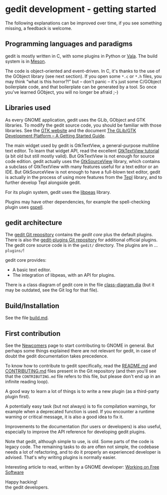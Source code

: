 gedit development - getting started
===================================

The following explanations can be improved over time, if you see something
missing, a feedback is welcome.

Programming languages and paradigms
-----------------------------------

gedit is mostly written in C, with some plugins in Python or
[Vala](https://wiki.gnome.org/Projects/Vala/). The build system is in
[Meson](https://mesonbuild.com/).

The code is object-oriented and event-driven. In C, it's thanks to the use of
the GObject library (see next section). If you open some `*.c` or `*.h` files,
you may think “what is this horror?!” but – don't panic – it's just some
C/GObject boilerplate code, and that boilerplate can be generated by a tool. So
once you've learned GObject, you will no longer be afraid ;-)

Libraries used
--------------

As every GNOME application, gedit uses the GLib, GObject and GTK libraries. To
modify the gedit source code, you should be familiar with those libraries. See
the [GTK website](https://www.gtk.org/) and the document
[The GLib/GTK Development Platform – A Getting Started Guide](https://people.gnome.org/~swilmet/glib-gtk-book/).

The main widget used by gedit is GtkTextView, a general-purpose multiline text
editor. To learn that widget API, read the excellent
[GtkTextView tutorial](http://www.bravegnu.org/gtktext/) (a bit old but still
mostly valid). But GtkTextView is not enough for source code edition. gedit
actually uses the
[GtkSourceView](https://wiki.gnome.org/Projects/GtkSourceView) library, which
contains a subclass of GtkTextView with many features useful for a text editor
or an IDE. But GtkSourceView is not enough to have a full-blown text editor,
gedit is actually in the process of using more features from the
[Tepl](https://wiki.gnome.org/Projects/Tepl) library, and to further develop
Tepl alongside gedit.

For its plugin system, gedit uses the
[libpeas](https://wiki.gnome.org/Projects/Libpeas) library.

Plugins may have other dependencies, for example the spell-checking plugin uses
[gspell](https://wiki.gnome.org/Projects/gspell).

gedit architecture
------------------

The [gedit Git repository](https://gitlab.gnome.org/GNOME/gedit) contains the
_gedit core_ plus the default plugins. There is also the
[gedit-plugins Git repository](https://gitlab.gnome.org/GNOME/gedit-plugins)
for additional official plugins. The gedit core source code is in the `gedit/`
directory. The plugins are in … `plugins/`!

gedit core provides:
- A basic text editor.
- The integration of libpeas, with an API for plugins.

There is a class diagram of gedit core in the file
[class-diagram.dia](class-diagram.dia) (but it may be outdated, see the Git log
for that file).

Build/Installation
------------------

See the file [build.md](build.md).

First contribution
------------------

See the [Newcomers](https://wiki.gnome.org/Newcomers/) page to start
contributing to GNOME in general. But perhaps some things explained there are
not relevant for gedit, in case of doubt the gedit documentation takes
precedence.

To know how to contribute to gedit specifically, read the
[README.md](../README.md) and [CONTRIBUTING.md](../CONTRIBUTING.md) files
present in the Git repository (and then you'll see that the `CONTRIBUTING.md`
file refers to this file, but please don't end up in an infinite reading loop).

A good way to learn a lot of things is to write a new plugin (as a third-party
plugin first).

A potentially easy task (but not always) is to fix compilation warnings, for
example when a deprecated function is used. If you encounter a runtime warning
or critical message, it is also a good idea to fix it.

Improvements to the documentation (for users or developers) is also useful,
especially to improve the API reference for developing gedit plugins.

Note that gedit, although simple to use, is old. Some parts of the code is
legacy code. The remaining tasks to do are often not simple, the codebase needs
a lot of refactoring, and to do it properly an experienced developer is advised.
That's why writing plugins is normally easier.

Interesting article to read, written by a GNOME developer:
[Working on Free Software](http://ometer.com/hacking.html)

Happy hacking!\
the gedit developers.
